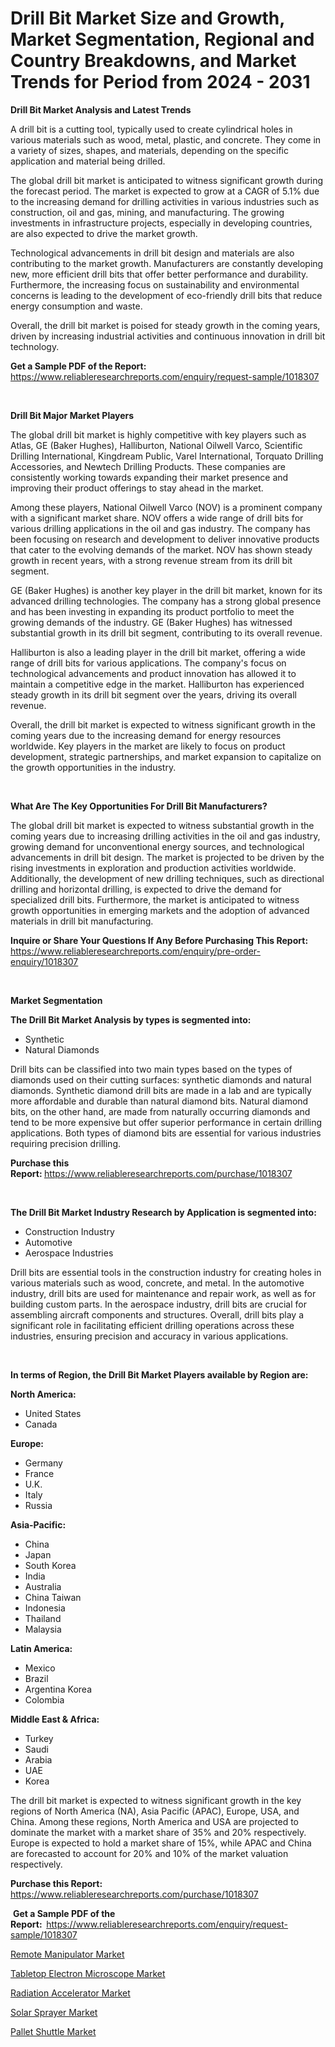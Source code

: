 <p><h1>Drill Bit Market Size and Growth, Market Segmentation, Regional and Country Breakdowns, and Market Trends for Period from 2024 -  2031</h1></p><p><strong>Drill Bit Market Analysis and Latest Trends</strong></p>
<p><p>A drill bit is a cutting tool, typically used to create cylindrical holes in various materials such as wood, metal, plastic, and concrete. They come in a variety of sizes, shapes, and materials, depending on the specific application and material being drilled.</p><p>The global drill bit market is anticipated to witness significant growth during the forecast period. The market is expected to grow at a CAGR of 5.1% due to the increasing demand for drilling activities in various industries such as construction, oil and gas, mining, and manufacturing. The growing investments in infrastructure projects, especially in developing countries, are also expected to drive the market growth.</p><p>Technological advancements in drill bit design and materials are also contributing to the market growth. Manufacturers are constantly developing new, more efficient drill bits that offer better performance and durability. Furthermore, the increasing focus on sustainability and environmental concerns is leading to the development of eco-friendly drill bits that reduce energy consumption and waste.</p><p>Overall, the drill bit market is poised for steady growth in the coming years, driven by increasing industrial activities and continuous innovation in drill bit technology.</p></p>
<p><strong>Get a Sample PDF of the Report:&nbsp;</strong> <a href="https://www.reliableresearchreports.com/enquiry/request-sample/1018307">https://www.reliableresearchreports.com/enquiry/request-sample/1018307</a></p>
<p>&nbsp;</p>
<p><strong>Drill Bit Major Market Players</strong></p>
<p><p>The global drill bit market is highly competitive with key players such as Atlas, GE (Baker Hughes), Halliburton, National Oilwell Varco, Scientific Drilling International, Kingdream Public, Varel International, Torquato Drilling Accessories, and Newtech Drilling Products. These companies are consistently working towards expanding their market presence and improving their product offerings to stay ahead in the market.</p><p>Among these players, National Oilwell Varco (NOV) is a prominent company with a significant market share. NOV offers a wide range of drill bits for various drilling applications in the oil and gas industry. The company has been focusing on research and development to deliver innovative products that cater to the evolving demands of the market. NOV has shown steady growth in recent years, with a strong revenue stream from its drill bit segment.</p><p>GE (Baker Hughes) is another key player in the drill bit market, known for its advanced drilling technologies. The company has a strong global presence and has been investing in expanding its product portfolio to meet the growing demands of the industry. GE (Baker Hughes) has witnessed substantial growth in its drill bit segment, contributing to its overall revenue.</p><p>Halliburton is also a leading player in the drill bit market, offering a wide range of drill bits for various applications. The company's focus on technological advancements and product innovation has allowed it to maintain a competitive edge in the market. Halliburton has experienced steady growth in its drill bit segment over the years, driving its overall revenue.</p><p>Overall, the drill bit market is expected to witness significant growth in the coming years due to the increasing demand for energy resources worldwide. Key players in the market are likely to focus on product development, strategic partnerships, and market expansion to capitalize on the growth opportunities in the industry.</p></p>
<p>&nbsp;</p>
<p><strong>What Are The Key Opportunities For Drill Bit Manufacturers?</strong></p>
<p><p>The global drill bit market is expected to witness substantial growth in the coming years due to increasing drilling activities in the oil and gas industry, growing demand for unconventional energy sources, and technological advancements in drill bit design. The market is projected to be driven by the rising investments in exploration and production activities worldwide. Additionally, the development of new drilling techniques, such as directional drilling and horizontal drilling, is expected to drive the demand for specialized drill bits. Furthermore, the market is anticipated to witness growth opportunities in emerging markets and the adoption of advanced materials in drill bit manufacturing.</p></p>
<p><strong>Inquire or Share Your Questions If Any Before Purchasing This Report:</strong> <a href="https://www.reliableresearchreports.com/enquiry/pre-order-enquiry/1018307">https://www.reliableresearchreports.com/enquiry/pre-order-enquiry/1018307</a></p>
<p>&nbsp;</p>
<p><strong>Market Segmentation</strong></p>
<p><strong>The Drill Bit Market Analysis by types is segmented into:</strong></p>
<p><ul><li>Synthetic</li><li>Natural Diamonds</li></ul></p>
<p><p>Drill bits can be classified into two main types based on the types of diamonds used on their cutting surfaces: synthetic diamonds and natural diamonds. Synthetic diamond drill bits are made in a lab and are typically more affordable and durable than natural diamond bits. Natural diamond bits, on the other hand, are made from naturally occurring diamonds and tend to be more expensive but offer superior performance in certain drilling applications. Both types of diamond bits are essential for various industries requiring precision drilling.</p></p>
<p><strong>Purchase this Report:&nbsp;</strong><a href="https://www.reliableresearchreports.com/purchase/1018307">https://www.reliableresearchreports.com/purchase/1018307</a></p>
<p>&nbsp;</p>
<p><strong>The Drill Bit Market Industry Research by Application is segmented into:</strong></p>
<p><ul><li>Construction Industry</li><li>Automotive</li><li>Aerospace Industries</li></ul></p>
<p><p>Drill bits are essential tools in the construction industry for creating holes in various materials such as wood, concrete, and metal. In the automotive industry, drill bits are used for maintenance and repair work, as well as for building custom parts. In the aerospace industry, drill bits are crucial for assembling aircraft components and structures. Overall, drill bits play a significant role in facilitating efficient drilling operations across these industries, ensuring precision and accuracy in various applications.</p></p>
<p>&nbsp;</p>
<p><strong>In terms of Region, the Drill Bit Market Players available by Region are:</strong></p>
<p>
    <p> <strong> North America: </strong>
        <ul>
            <li>United States</li>
            <li>Canada</li>
        </ul>
        </p> 
    <p> <strong> Europe: </strong>
        <ul>
            <li>Germany</li>
            <li>France</li>
            <li>U.K.</li>
            <li>Italy</li>
            <li>Russia</li>
        </ul>
        </p> 
    <p> <strong> Asia-Pacific: </strong>
        <ul>
            <li>China</li>
            <li>Japan</li>
            <li>South Korea</li>
            <li>India</li>
            <li>Australia</li>
            <li>China Taiwan</li>
            <li>Indonesia</li>
            <li>Thailand</li>
            <li>Malaysia</li>
        </ul>
        </p> 
    <p> <strong> Latin America: </strong>
        <ul>
            <li>Mexico</li>
            <li>Brazil</li>
            <li>Argentina Korea</li>
            <li>Colombia</li>
        </ul>
        </p> 
    <p> <strong> Middle East & Africa: </strong>
        <ul>
            <li>Turkey</li>
            <li>Saudi</li>
            <li>Arabia</li>
            <li>UAE</li>
            <li>Korea</li>
        </ul>
    </p>
    </p>
<p><p>The drill bit market is expected to witness significant growth in the key regions of North America (NA), Asia Pacific (APAC), Europe, USA, and China. Among these regions, North America and USA are projected to dominate the market with a market share of 35% and 20% respectively. Europe is expected to hold a market share of 15%, while APAC and China are forecasted to account for 20% and 10% of the market valuation respectively.</p></p>
<p><strong>Purchase this Report: </strong><a href="https://www.reliableresearchreports.com/purchase/1018307">https://www.reliableresearchreports.com/purchase/1018307</a></p>
<p>&nbsp;<strong>Get a Sample PDF of the Report:&nbsp;&nbsp;</strong><a href="https://www.reliableresearchreports.com/enquiry/request-sample/1018307">https://www.reliableresearchreports.com/enquiry/request-sample/1018307</a></p>
<p><strong></strong></p>
<p><p><a href="https://medium.com/@joycelucas56/remote-manipulator-market-insights-into-market-cagr-market-trends-and-growth-strategies-88859042b38b">Remote Manipulator Market</a></p><p><a href="https://medium.com/@marcellakin2023/tabletop-electron-microscope-market-size-market-outlook-and-market-forecast-2024-to-2031-d9a2d86001c4">Tabletop Electron Microscope Market</a></p><p><a href="https://medium.com/@susanwest38/radiation-accelerator-market-size-cagr-trends-2024-2030-47aebe3a0fe6">Radiation Accelerator Market</a></p><p><a href="https://medium.com/@susanwest38/analyzing-solar-sprayer-market-global-industry-perspective-and-forecast-2024-to-2031-0e04627c4089">Solar Sprayer Market</a></p><p><a href="https://medium.com/@joycelucas56/pallet-shuttle-market-insight-market-trends-growth-forecasted-from-2024-to-2031-070d4ea6027e">Pallet Shuttle Market</a></p></p>